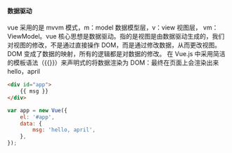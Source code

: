 #### 数据驱动

vue 采用的是 mvvm 模式，m：model 数据模型层，v：view 视图层， vm：ViewModel。vue 核心思想是数据驱动。指的是视图是由数据驱动生成的，我们对视图的修改，不是通过直接操作 DOM，而是通过修改数据，从而更改视图。DOM 变成了数据的映射，所有的逻辑都是对数据的修改。
在 Vue.js 中采用简洁的模板语法（{{}}）来声明式的将数据渲染为 DOM：最终在页面上会渲染出来 hello，april

```html
<div id="app">
    {{ msg }}
</div>
```

```js
var app = new Vue({
    el: '#app',
    data: {
        msg: 'hello, april',
    },
});
```
